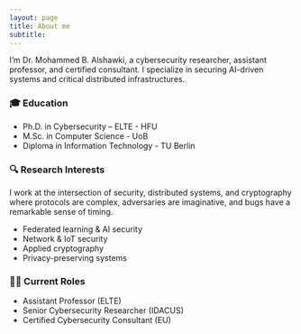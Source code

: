 ```yaml
---
layout: page
title: About me
subtitle: 
---
```


I’m Dr. Mohammed B. Alshawki, a cybersecurity researcher, assistant professor, and certified consultant. I specialize in securing AI-driven systems and critical distributed infrastructures.

### 🎓 Education
- Ph.D. in Cybersecurity – ELTE - HFU 
- M.Sc. in Computer Science - UoB
- Diploma in Information Technology - TU Berlin

### 🔍 Research Interests
I work at the intersection of security, distributed systems, and cryptography where protocols are complex, adversaries are imaginative, and bugs have a remarkable sense of timing.
- Federated learning & AI security
- Network & IoT security
- Applied cryptography
- Privacy-preserving systems

### 🧑‍🏫 Current Roles
- Assistant Professor (ELTE)
- Senior Cybersecurity Researcher (IDACUS)
- Certified Cybersecurity Consultant (EU)
